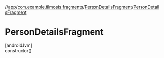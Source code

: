 //[app](../../../index.md)/[com.example.filmosis.fragments](../index.md)/[PersonDetailsFragment](index.md)/[PersonDetailsFragment](-person-details-fragment.md)

# PersonDetailsFragment

[androidJvm]\
constructor()
